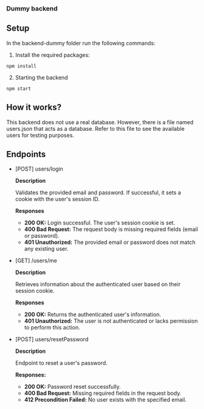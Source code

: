 ### Dummy backend

## Setup

In the backend-dummy folder run the following commands:

1. Install the required packages:

```shell
npm install
```

2. Starting the backend

```shell
npm start
```

## How it works?

This backend does not use a real database. However, there is a file named users.json that acts as a database. Refer to this file to see the available users for testing purposes.

## Endpoints

- [POST] users/login

  **Description**

  Validates the provided email and password. If successful, it sets a cookie with the user's session ID.

  **Responses**

  - **200 OK:** Login successful. The user's session cookie is set.
  - **400 Bad Request:** The request body is missing required fields (email or password).
  - **401 Unauthorized:** The provided email or password does not match any existing user.

* [GET] /users/me

  **Description**

  Retrieves information about the authenticated user based on their session cookie.

  **Responses**

  - **200 OK:** Returns the authenticated user's information.
  - **401 Unauthorized:** The user is not authenticated or lacks permission to perform this action.

* [POST] users/resetPassword

  **Description**

  Endpoint to reset a user's password.

  **Responses:**

  - **200 OK:** Password reset successfully.
  - **400 Bad Request:** Missing required fields in the request body.
  - **412 Precondition Failed:** No user exists with the specified email.
